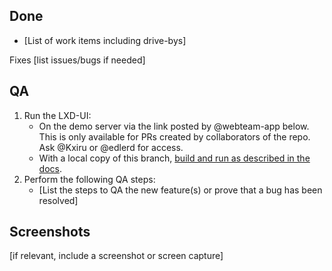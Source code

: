 ## Done

- [List of work items including drive-bys]

Fixes [list issues/bugs if needed]

## QA

1. Run the LXD-UI:
    - On the demo server via the link posted by @webteam-app below. This is only available for PRs created by collaborators of the repo. Ask @Kxiru or @edlerd for access.
    - With a local copy of this branch, [build and run as described in the docs](../CONTRIBUTING.md#setting-up-for-development).
2. Perform the following QA steps:
    - [List the steps to QA the new feature(s) or prove that a bug has been resolved]

## Screenshots

[if relevant, include a screenshot or screen capture]